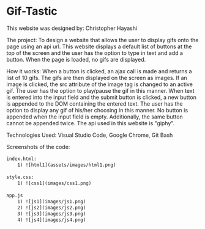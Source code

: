 # Gif-Tastic

This website was designed by: Christopher Hayashi

The project: To design a website that allows the user to display gifs onto the page using an api url. This website displays a default list of buttons at the top of the screen and the user has the option to type in text and add a button. When the page is loaded, no gifs are displayed.

How it works: When a button is clicked, an ajax call is made and returns a list of 10 gifs. The gifs are then displayed on the screen as images. If an image is clicked, the src attribute of the image tag is changed to an active gif. The user has the option to play/pause the gif in this manner. When text is entered into the input field and the submit button is clicked, a new button is appended to the DOM containing the entered text. The user has the option to display any gif of his/her choosing in this manner. No button is appended when the input field is empty. Additionally, the same button cannot be appended twice. The api used in this website is "giphy".

Technologies Used: Visual Studio Code, Google Chrome, Git Bash

Screenshots of the code:

    index.html:
        1) ![html1](assets/images/html1.png)
    
    style.css:
        1) ![css1](images/css1.png)

    app.js
        1) ![js1](images/js1.png)
        2) ![js2](images/js2.png)
        3) ![js3](images/js3.png)
        4) ![js4](images/js4.png)